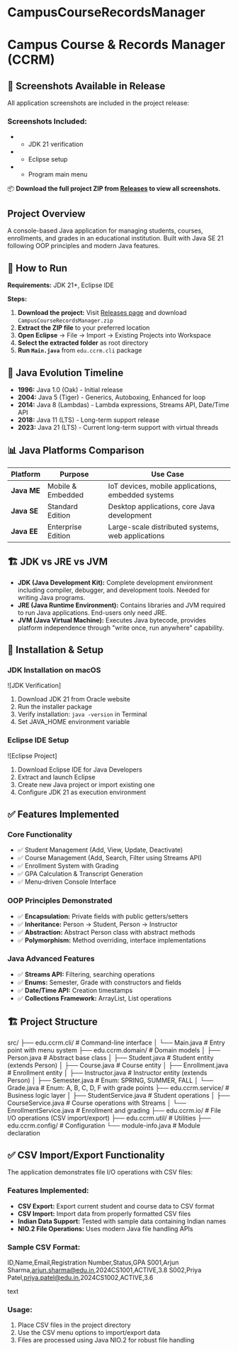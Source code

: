# CampusCourseRecordsManager
# Campus Course & Records Manager (CCRM)
## 📸 Screenshots Available in Release

All application screenshots are included in the project release:

### Screenshots Included:
-  - JDK 21 verification
-  - Eclipse setup
- - Program main menu

📦 **Download the full project ZIP from [Releases](https://github.com/your-username/CampusCourseRecordsManager/releases) to view all screenshots.**
## Project Overview
A console-based Java application for managing students, courses, enrollments, and grades in an educational institution. Built with Java SE 21 following OOP principles and modern Java features.

## 🚀 How to Run
**Requirements:** JDK 21+, Eclipse IDE

**Steps:**
1. **Download the project:** Visit [Releases page](https://github.com/rajnandinimitra/CampusCourseRecordsManager/releases) and download `CampusCourseRecordsManager.zip`
2. **Extract the ZIP file** to your preferred location
3. **Open Eclipse** → File → Import → Existing Projects into Workspace
4. **Select the extracted folder** as root directory
5. **Run `Main.java`** from `edu.ccrm.cli` package

## 📜 Java Evolution Timeline
- **1996:** Java 1.0 (Oak) - Initial release
- **2004:** Java 5 (Tiger) - Generics, Autoboxing, Enhanced for loop
- **2014:** Java 8 (Lambdas) - Lambda expressions, Streams API, Date/Time API
- **2018:** Java 11 (LTS) - Long-term support release
- **2023:** Java 21 (LTS) - Current long-term support with virtual threads

## 📊 Java Platforms Comparison
| Platform | Purpose | Use Case |
|----------|---------|----------|
| **Java ME** | Mobile & Embedded | IoT devices, mobile applications, embedded systems |
| **Java SE** | Standard Edition | Desktop applications, core Java development |
| **Java EE** | Enterprise Edition | Large-scale distributed systems, web applications |

## 🏗️ JDK vs JRE vs JVM
- **JDK (Java Development Kit):** Complete development environment including compiler, debugger, and development tools. Needed for writing Java programs.
- **JRE (Java Runtime Environment):** Contains libraries and JVM required to run Java applications. End-users only need JRE.
- **JVM (Java Virtual Machine):** Executes Java bytecode, provides platform independence through "write once, run anywhere" capability.

## 🔧 Installation & Setup

### JDK Installation on macOS
![JDK Verification]

1. Download JDK 21 from Oracle website
2. Run the installer package
3. Verify installation: `java -version` in Terminal
4. Set JAVA_HOME environment variable

### Eclipse IDE Setup
![Eclipse Project]
1. Download Eclipse IDE for Java Developers
2. Extract and launch Eclipse
3. Create new Java project or import existing one
4. Configure JDK 21 as execution environment

## ✅ Features Implemented

### Core Functionality
- ✅ Student Management (Add, View, Update, Deactivate)
- ✅ Course Management (Add, Search, Filter using Streams API)
- ✅ Enrollment System with Grading
- ✅ GPA Calculation & Transcript Generation
- ✅ Menu-driven Console Interface

### OOP Principles Demonstrated
- ✅ **Encapsulation:** Private fields with public getters/setters
- ✅ **Inheritance:** Person → Student, Person → Instructor
- ✅ **Abstraction:** Abstract Person class with abstract methods
- ✅ **Polymorphism:** Method overriding, interface implementations

### Java Advanced Features
- ✅ **Streams API:** Filtering, searching operations
- ✅ **Enums:** Semester, Grade with constructors and fields
- ✅ **Date/Time API:** Creation timestamps
- ✅ **Collections Framework:** ArrayList, List operations

## 🏗️ Project Structure
src/
├── edu.ccrm.cli/ # Command-line interface
│ └── Main.java # Entry point with menu system
├── edu.ccrm.domain/ # Domain models
│ ├── Person.java # Abstract base class
│ ├── Student.java # Student entity (extends Person)
│ ├── Course.java # Course entity
│ ├── Enrollment.java # Enrollment entity
│ ├── Instructor.java # Instructor entity (extends Person)
│ ├── Semester.java # Enum: SPRING, SUMMER, FALL
│ └── Grade.java # Enum: A, B, C, D, F with grade points
├── edu.ccrm.service/ # Business logic layer
│ ├── StudentService.java # Student operations
│ ├── CourseService.java # Course operations with Streams
│ └── EnrollmentService.java # Enrollment and grading
├── edu.ccrm.io/ # File I/O operations (CSV import/export)
├── edu.ccrm.util/ # Utilities
├── edu.ccrm.config/ # Configuration
└── module-info.java # Module declaration

## ✅ CSV Import/Export Functionality

The application demonstrates file I/O operations with CSV files:

### Features Implemented:
- **CSV Export:** Export current student and course data to CSV format
- **CSV Import:** Import data from properly formatted CSV files
- **Indian Data Support:** Tested with sample data containing Indian names
- **NIO.2 File Operations:** Uses modern Java file handling APIs

### Sample CSV Format:
ID,Name,Email,Registration Number,Status,GPA
S001,Arjun Sharma,arjun.sharma@edu.in,2024CS1001,ACTIVE,3.8
S002,Priya Patel,priya.patel@edu.in,2024CS1002,ACTIVE,3.6

text

### Usage:
1. Place CSV files in the project directory
2. Use the CSV menu options to import/export data
3. Files are processed using Java NIO.2 for robust file handling
